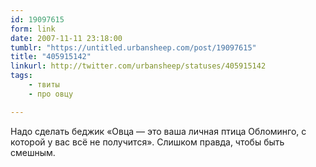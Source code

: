 ```yaml
---
id: 19097615
form: link
date: 2007-11-11 23:18:00
tumblr: "https://untitled.urbansheep.com/post/19097615"
title: "405915142"
linkurl: http://twitter.com/urbansheep/statuses/405915142
tags:
    - твиты
    - про овцу

---
```

<p>Надо сделать беджик «Овца — это ваша личная птица Обломинго, с которой у вас всё не получится». Слишком правда, чтобы быть смешным.</p>
